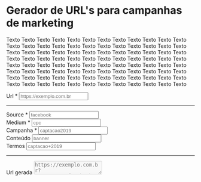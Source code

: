 # Gerador de URL's para campanhas de marketing

Texto Texto Texto Texto Texto Texto Texto Texto Texto Texto Texto Texto Texto Texto Texto Texto Texto Texto Texto Texto Texto Texto Texto Texto Texto Texto Texto Texto Texto Texto Texto Texto Texto Texto Texto Texto Texto Texto Texto Texto Texto Texto Texto Texto Texto Texto Texto Texto Texto Texto Texto Texto Texto Texto Texto Texto Texto Texto Texto Texto Texto Texto Texto Texto Texto Texto Texto Texto Texto Texto Texto Texto Texto Texto Texto Texto Texto Texto Texto Texto Texto Texto Texto Texto Texto Texto Texto Texto Texto Texto Texto Texto Texto Texto Texto Texto
<div>
<form>
    <div class="container">
        <div class="w-100" onkeyup="genUrl()">
            <div class="inputBox">
                <label for="URL">Url *</label>
                <input id="URL" class="w-100 input borderLine" type="text" placeholder="https://exemplo.com.br"
                    onchange="buttonOnOff()">
            </div>
            <hr>
            <div class="inputBox">
                <label for="source">Source *</label>
                <input id="source" class="w-100 input borderLine" type="text" placeholder="facebook"
                    onchange="buttonOnOff()">
            </div>
            <div class="inputBox">
                <label for="medium">Medium *</label>
                <input id="medium" class="w-100 input borderLine" type="text" placeholder="cpc"
                    onchange="buttonOnOff()">
            </div>
            <div class="inputBox">
                <label for="campaign">Campanha *</label>
                <input id="campaign" class="w-100 input borderLine" type="text" placeholder="captacao2019"
                    onchange="buttonOnOff()">
            </div>
            <div class="inputBox">
                <label for="content">Conteúdo</label>
                <input id="content" class="w-100 input borderLine" type="text" placeholder="banner"
                    onchange="buttonOnOff()">
            </div>
            <div class="inputBox">
                <label for="term">Termos</label>
                <input id="term" class="w-100 input borderLine" type="text" placeholder="captacao+2019"
                    onchange="buttonOnOff()">
            </div>
        </div>
    </div>
    <hr>
    <div class="inputBox">
        <label for="url_gerada">Url gerada</label>
        <textarea id="url_gerada" class="textarea borderLine"
            placeholder="https://exemplo.com.br?utm_source=facebook&utm_medium=cpc&utm_campaign=captacao2019&utm_content=banner&utm_term=captacao+2019"
            disabled></textarea>
    </div>
    </form>
</div>
